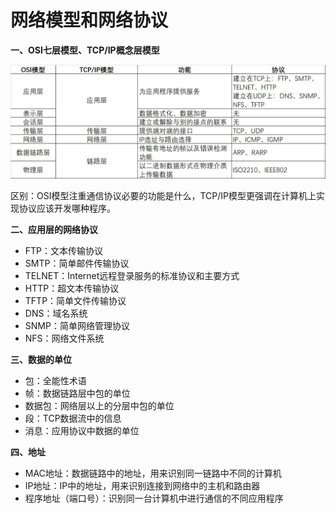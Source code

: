 # 网络模型和网络协议

**一、OSI七层模型、TCP/IP概念层模型**

![](<../../.gitbook/assets/网络模型 (1).jpg>)

区别：OSI模型注重通信协议必要的功能是什么，TCP/IP模型更强调在计算机上实现协议应该开发哪种程序。

**二、应用层的网络协议**

* FTP：文本传输协议
* SMTP：简单邮件传输协议
* TELNET：Internet远程登录服务的标准协议和主要方式
* HTTP：超文本传输协议
* TFTP：简单文件传输协议
* DNS：域名系统
* SNMP：简单网络管理协议
* NFS：网络文件系统

**三、数据的单位**

* 包：全能性术语
* 帧：数据链路层中包的单位
* 数据包：网络层以上的分层中包的单位
* 段：TCP数据流中的信息
* 消息：应用协议中数据的单位

**四、地址**

* MAC地址：数据链路中的地址，用来识别同一链路中不同的计算机
* IP地址：IP中的地址，用来识别连接到网络中的主机和路由器
* 程序地址（端口号）：识别同一台计算机中进行通信的不同应用程序
